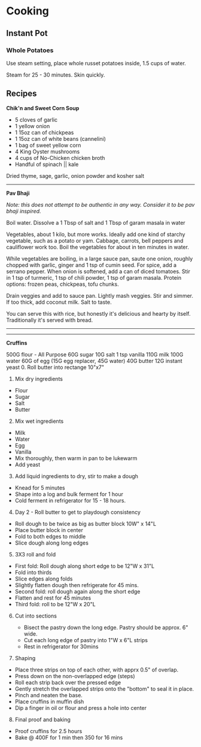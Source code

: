 # Cooking

## Instant Pot

### Whole Potatoes

Use steam setting, place whole russet potatoes inside, 1.5 cups of water.

Steam for 25 - 30 minutes. Skin quickly.

## Recipes

**Chik'n and Sweet Corn Soup**

- 5 cloves of garlic
- 1 yellow onion
- 1 15oz can of chickpeas
- 1 15oz can of white beans (cannelini)
- 1 bag of sweet yellow corn
- 4 King Oyster mushrooms
- 4 cups of No-Chicken chicken broth
- Handful of spinach || kale

Dried thyme, sage, garlic, onion powder and kosher salt

---

**Pav Bhaji**

*Note: this does not attempt to be authentic in any way. Consider it to be
pav bhaji inspired.*

Boil water. Dissolve a 1 Tbsp of salt and 1 Tbsp of garam masala in water

Vegetables, about 1 kilo, but more works. Ideally add one kind of starchy vegetable,
such as a potato or yam. Cabbage, carrots, bell peppers and cauliflower work too.
Boil the vegetables for about in ten minutes in water.

While vegetables are boiling, in a large sauce pan, saute one onion, roughly chopped with
garlic, ginger and 1 tsp of cumin seed. For spice, add a serrano pepper. When onion is softened,
add a can of diced tomatoes. Stir in 1 tsp of turmeric, 1 tsp of chili powder, 1 tsp of garam masala.
Protein options: frozen peas, chickpeas, tofu chunks.

Drain veggies and add to sauce pan. Lightly mash veggies. Stir and simmer. If too thick, add coconut milk.
Salt to taste.

You can serve this with rice, but honestly it's delicious and hearty by itself. Traditionally it's served with
bread.

---

---

**Cruffins**

500G flour - All Purpose
60G sugar
10G salt
1 tsp vanilla
110G milk
100G water
60G of egg (15G egg replacer, 45G water)
40G butter
12G instant yeast
0. Roll butter into rectange 10"x7"

1. Mix dry ingredients
 - Flour
 - Sugar
 - Salt
 - Butter

2. Mix wet ingredients
  - Milk
  - Water
  - Egg
  - Vanilla
  - Mix thoroughly, then warm in pan to be lukewarm
  - Add yeast

3. Add liquid ingredients to dry, stir to make a dough
  - Knead for 5 minutes
  - Shape into a log and bulk ferment for 1 hour
  - Cold ferment in refrigerator for 15 - 18 hours.

4.  Day 2 - Roll butter to get to playdough consistency
  - Roll dough to be twice as big as butter block 10W" x 14"L
  - Place butter block in center
  - Fold to both edges to middle
  - Slice dough along long edges
  
5. 3X3 roll and fold
  - First fold: Roll dough along short edge to be 12"W x 31"L
  - Fold into thirds
  - Slice edges along folds
  - Slightly flatten dough then refrigerate for 45 mins.
  - Second fold: roll dough again along the short edge
  - Flatten and rest for 45 minutes
  - Third fold: roll to be 12"W x 20"L

6. Cut into sections
   - Bisect the pastry down the long edge. Pastry should be approx.
   6" wide.
   - Cut each long edge of pastry into 1"W x 6"L strips
   - Rest in refrigerator for 30mins

7. Shaping
  - Place three strips on top of each other, with apprx 0.5" of
  overlap.
  - Press down on the non-overlapped edge (steps)
  - Roll each strip back over the pressed edge
  - Gently stretch the overlapped strips onto the "bottom" to seal it
  in place.
  - Pinch and neaten the base.
  - Place cruffins in muffin dish
  - Dip a finger in oil or flour and press a hole into center

8. Final proof and baking
  - Proof cruffins for 2.5 hours
  - Bake @ 400F for 1 min then 350 for 16 mins
